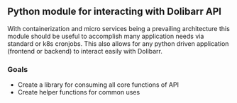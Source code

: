 ## Python module for interacting with Dolibarr API
With containerization and micro services being a prevailing architecture this module
should be useful to accomplish many application needs via standard or k8s cronjobs.
This also allows for any python driven application (frontend or backend) to interact
easily with Dolibarr.

### Goals
*  Create a library for consuming all core functions of API
*  Create helper functions for common uses
